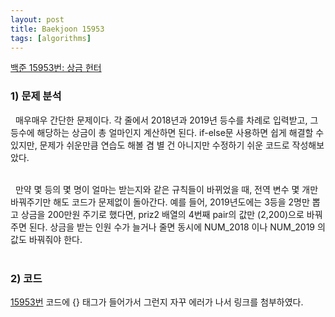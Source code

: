 ```yaml
---
layout: post
title: Baekjoon 15953
tags: [algorithms]
---
```


[백준 15953번: 상금 헌터](https://www.acmicpc.net/problem/15953)

### 1) 문제 분석<br>
&nbsp;&nbsp;매우매우 간단한 문제이다. 각 줄에서 2018년과 2019년 등수를 차례로 입력받고, 그 등수에 해당하는 상금이 총 얼마인지 계산하면 된다. if-else문 사용하면 쉽게 해결할 수 있지만, 문제가 쉬운만큼 연습도 해볼 겸 별 건 아니지만 수정하기 쉬운 코드로 작성해보았다. <br><br>

&nbsp;&nbsp;만약 몇 등의 몇 명이 얼마는 받는지와 같은 규칙들이 바뀌었을 때, 전역 변수 몇 개만 바꿔주기만 해도 코드가 문제없이 돌아간다. 예를 들어, 2019년도에는 3등을 2명만 뽑고 상금을 200만원 주기로 했다면, priz2 배열의 4번째 pair의 값만 (2,200)으로 바꿔주면 된다. 상금을 받는 인원 수가 늘거나 줄면 동시에 NUM_2018 이나 NUM_2019 의 값도 바꿔줘야 한다. <br><br>


### 2) 코드 <br>
[15953번](https://github.com/koo5590/Algorithms/blob/master/etc/B15953.cpp)
코드에 {} 태그가 들어가서 그런지 자꾸 에러가 나서 링크를 첨부하였다.
